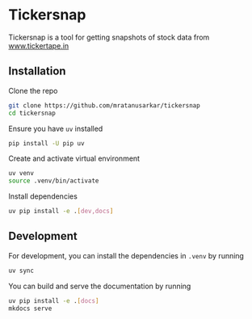 # Tickersnap

Tickersnap is a tool for getting snapshots of stock data from www.tickertape.in

## Installation

Clone the repo

```bash
git clone https://github.com/mratanusarkar/tickersnap
cd tickersnap
```

Ensure you have `uv` installed

```bash
pip install -U pip uv
```

Create and activate virtual environment

```bash
uv venv
source .venv/bin/activate
```

Install dependencies

```bash
uv pip install -e .[dev,docs]
```

## Development

For development, you can install the dependencies in `.venv` by running

```bash
uv sync
```

You can build and serve the documentation by running

```bash
uv pip install -e .[docs]
mkdocs serve
```

